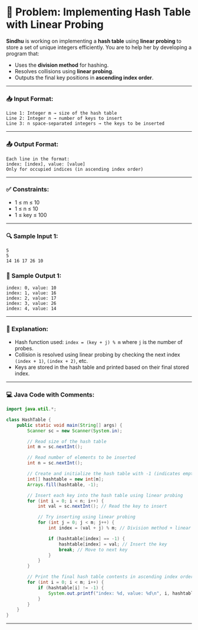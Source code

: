# 🧠 Problem: Implementing Hash Table with Linear Probing

**Sindhu** is working on implementing a **hash table** using **linear probing** to store a set of unique integers efficiently. You are to help her by developing a program that:

* Uses the **division method** for hashing.
* Resolves collisions using **linear probing**.
* Outputs the final key positions in **ascending index order**.

---

### 📥 Input Format:

```
Line 1: Integer m → size of the hash table  
Line 2: Integer n → number of keys to insert  
Line 3: n space-separated integers → the keys to be inserted  
```

---

### 📤 Output Format:

```
Each line in the format:
index: [index], value: [value]
Only for occupied indices (in ascending index order)
```

---

### ✅ Constraints:

* 1 ≤ m ≤ 10
* 1 ≤ n ≤ 10
* 1 ≤ key ≤ 100

---

### 🔍 Sample Input 1:

```
5
5
14 16 17 26 10
```

### 📌 Sample Output 1:

```
index: 0, value: 10
index: 1, value: 16
index: 2, value: 17
index: 3, value: 26
index: 4, value: 14
```

---

### 🧾 Explanation:

* Hash function used: `index = (key + j) % m` where `j` is the number of probes.
* Collision is resolved using linear probing by checking the next index `(index + 1)`, `(index + 2)`, etc.
* Keys are stored in the hash table and printed based on their final stored index.

---

### 💻 Java Code with Comments:

```java
import java.util.*;

class HashTable {
    public static void main(String[] args) {
        Scanner sc = new Scanner(System.in);

        // Read size of the hash table
        int m = sc.nextInt();

        // Read number of elements to be inserted
        int n = sc.nextInt();

        // Create and initialize the hash table with -1 (indicates empty)
        int[] hashtable = new int[m];
        Arrays.fill(hashtable, -1);

        // Insert each key into the hash table using linear probing
        for (int i = 0; i < n; i++) {
            int val = sc.nextInt(); // Read the key to insert

            // Try inserting using linear probing
            for (int j = 0; j < m; j++) {
                int index = (val + j) % m; // Division method + linear probe

                if (hashtable[index] == -1) {
                    hashtable[index] = val; // Insert the key
                    break; // Move to next key
                }
            }
        }

        // Print the final hash table contents in ascending index order
        for (int i = 0; i < m; i++) {
            if (hashtable[i] != -1) {
                System.out.printf("index: %d, value: %d\n", i, hashtable[i]);
            }
        }
    }
}
```

---
